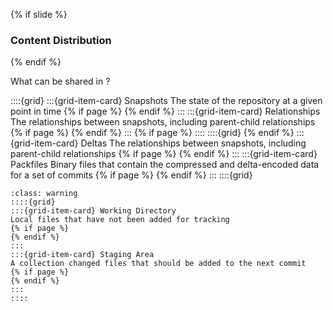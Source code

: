 {% if slide %}
### Content Distribution
{% endif %}

What can be shared in <i class="fab fa-git"></i>?

::::{grid}
:::{grid-item-card} Snapshots
The state of the repository at a given point in time
{% if page %}
{% endif %}
:::
:::{grid-item-card} Relationships
The relationships between snapshots, including parent-child relationships
{% if page %}
{% endif %}
:::
{% if page %}
::::
::::{grid}
{% endif %}
:::{grid-item-card} Deltas
The relationships between snapshots, including parent-child relationships
{% if page %}
{% endif %}
:::
:::{grid-item-card} Packfiles
Binary files that contain the compressed and delta-encoded data for a set of commits
{% if page %}
{% endif %}
:::
::::{grid}

```{admonition}&nbsp;**Not shared** are:
:class: warning
::::{grid}
:::{grid-item-card} Working Directory
Local files that have not been added for tracking
{% if page %}
{% endif %}
:::
:::{grid-item-card} Staging Area
A collection changed files that should be added to the next commit
{% if page %}
{% endif %}
:::
::::
```

